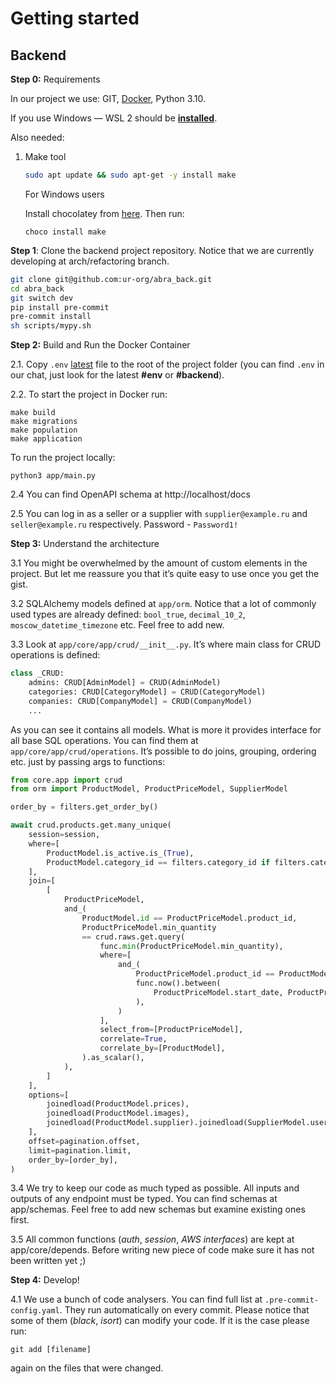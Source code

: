 # Getting started

## **Backend**

**Step 0:** Requirements

In our project we use: GIT, [Docker](https://docs.docker.com/desktop/windows/wsl/), Python 3.10.

If you use Windows — WSL 2 should be **[installed](https://learn.microsoft.com/en-us/windows/wsl/install)**.

Also needed:

1. Make tool

    ```bash
    sudo apt update && sudo apt-get -y install make
    ```

   For Windows users

   Install chocolatey from [here](https://chocolatey.org/install). Then run:

    ```shell
    choco install make
    ```

**Step 1**: Clone the backend project repository. Notice that we are currently developing at arch/refactoring branch.

```bash
git clone git@github.com:ur-org/abra_back.git
cd abra_back
git switch dev
pip install pre-commit
pre-commit install
sh scripts/mypy.sh
```

**Step 2:** Build and Run the Docker Container

2.1. Copy `.env` [latest](https://t.me/c/1739270420/5100) file to the root of the project folder (you can find `.env` in
our chat, just look for the latest **#env** or **#backend**).

2.2. To start the project in Docker run:

```shell
make build
make migrations
make population
make application
```

To run the project locally:

```shell
python3 app/main.py
```

2.4 You can find OpenAPI schema at http://localhost/docs

2.5 You can log in as a seller or a supplier with `supplier@example.ru` and `seller@example.ru` respectively. Password -
`Password1!`

**Step 3:** Understand the architecture

3.1 You might be overwhelmed by the amount of custom elements in the project. But let me reassure you that it’s quite
easy to use once you get the gist.

3.2 SQLAlchemy models defined at `app/orm`. Notice that a lot of commonly used types are already defined:
`bool_true`, `decimal_10_2`, `moscow_datetime_timezone` etc. Feel free to add new.

3.3 Look at `app/core/app/crud/__init__.py`. It’s where main class for CRUD operations is defined:

```python
class _CRUD:
    admins: CRUD[AdminModel] = CRUD(AdminModel)
    categories: CRUD[CategoryModel] = CRUD(CategoryModel)
    companies: CRUD[CompanyModel] = CRUD(CompanyModel)
    ...
```

As you can see it contains all models. What is more it provides interface for all base SQL operations. You can find them
at `app/core/app/crud/operations`. It’s possible to do joins, grouping, ordering etc. just by passing args to functions:

```python
from core.app import crud
from orm import ProductModel, ProductPriceModel, SupplierModel

order_by = filters.get_order_by()

await crud.products.get.many_unique(
    session=session,
    where=[
        ProductModel.is_active.is_(True),
        ProductModel.category_id == filters.category_id if filters.category_id else None,
    ],
    join=[
        [
            ProductPriceModel,
            and_(
                ProductModel.id == ProductPriceModel.product_id,
                ProductPriceModel.min_quantity
                == crud.raws.get.query(
                    func.min(ProductPriceModel.min_quantity),
                    where=[
                        and_(
                            ProductPriceModel.product_id == ProductModel.id,
                            func.now().between(
                                ProductPriceModel.start_date, ProductPriceModel.end_date
                            ),
                        )
                    ],
                    select_from=[ProductPriceModel],
                    correlate=True,
                    correlate_by=[ProductModel],
                ).as_scalar(),
            ),
        ]
    ],
    options=[
        joinedload(ProductModel.prices),
        joinedload(ProductModel.images),
        joinedload(ProductModel.supplier).joinedload(SupplierModel.user),
    ],
    offset=pagination.offset,
    limit=pagination.limit,
    order_by=[order_by],
)
```

3.4 We try to keep our code as much typed as possible. All inputs and outputs of any endpoint must be typed. You can
find schemas at app/schemas. Feel free to add new schemas but examine existing ones first.

3.5 All common functions (*auth*, *session*, *AWS interfaces*) are kept at app/core/depends. Before writing new piece of
code
make sure it has not been written yet ;)

********************Step 4:******************** Develop!

4.1 We use a bunch of code analysers. You can find full list at `.pre-commit-config.yaml`. They run automatically on
every
commit. Please notice that some of them (*black*, *isort*) can modify your code. If it is the case please run:

```shell
git add [filename]
```

again on the files that were changed.
